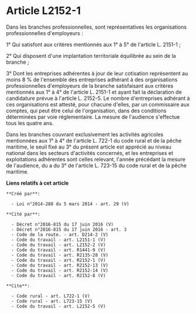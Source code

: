 # Article L2152-1

Dans les branches professionnelles, sont représentatives les organisations professionnelles d'employeurs : 

1° Qui satisfont aux critères mentionnés aux 1° à 5° de l'article L. 2151-1 ; 

2° Qui disposent d'une implantation territoriale équilibrée au sein de la branche ; 

3° Dont les entreprises adhérentes à jour de leur cotisation représentent au moins 8 % de l'ensemble des entreprises adhérant
à des organisations professionnelles d'employeurs de la branche satisfaisant aux critères mentionnés aux 1° à 4° de l'article
L. 2151-1 et ayant fait la déclaration de candidature prévue à l'article L. 2152-5. Le nombre d'entreprises adhérant à ces
organisations est attesté, pour chacune d'elles, par un commissaire aux comptes, qui peut être celui de l'organisation, dans
des conditions déterminées par voie réglementaire. La mesure de l'audience s'effectue tous les quatre ans. 

Dans les branches couvrant exclusivement les activités agricoles mentionnées aux 1° à 4° de l'article L. 722-1 du code rural
et de la pêche maritime, le seuil fixé au 3° du présent article est apprécié au niveau national dans les secteurs d'activités
concernés, et les entreprises et exploitations adhérentes sont celles relevant, l'année précédant la mesure de l'audience, du
a du 3° de l'article L. 723-15 du code rural et de la pêche maritime.

**Liens relatifs à cet article**

	**Créé par**:

	  - Loi n°2014-288 du 5 mars 2014 - art. 29 (V)

	**Cité par**:

	  - Décret n°2016-815 du 17 juin 2016 (V)
	  - Décret n°2016-815 du 17 juin 2016 - art. 3
	  - Code de la route. - art. D214-2 (V)
	  - Code du travail - art. L2151-1 (V)
	  - Code du travail - art. L2152-2 (V)
	  - Code du travail - art. R1441-9 (V)
	  - Code du travail - art. R2135-28 (V)
	  - Code du travail - art. R2152-1 (V)
	  - Code du travail - art. R2152-13 (V)
	  - Code du travail - art. R2152-14 (V)
	  - Code du travail - art. R2152-8 (V)

	**Cite**:

	  - Code rural - art. L722-1 (V)
	  - Code rural - art. L723-15 (V)
	  - Code du travail - art. L2152-5 (V)
